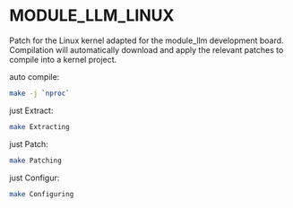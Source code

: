 # MODULE_LLM_LINUX
Patch for the Linux kernel adapted for the module_llm development board.  
Compilation will automatically download and apply the relevant patches to compile into a kernel project.  

auto compile:
```bash
make -j `nproc`
```

just Extract:
```bash
make Extracting
```

just Patch:
```bash
make Patching
```

just Configur:
```bash
make Configuring
```